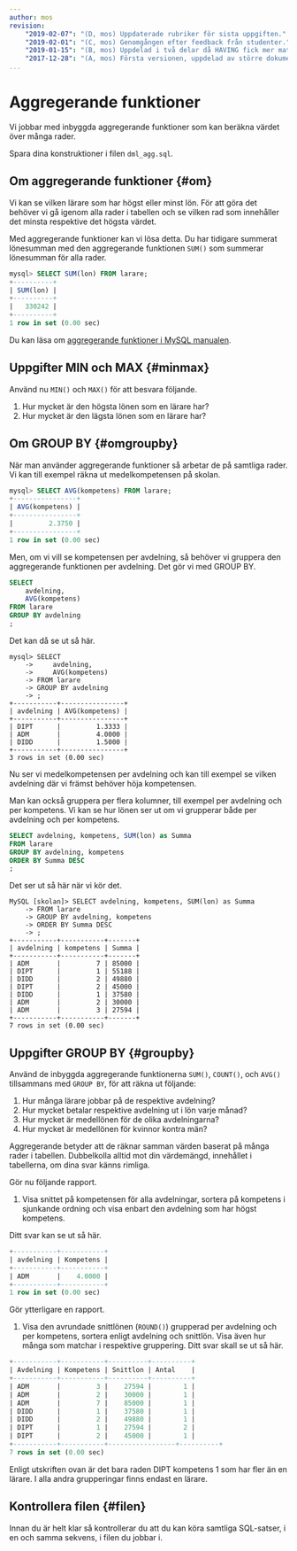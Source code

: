 ```yaml
---
author: mos
revision:
    "2019-02-07": "(D, mos) Uppdaterade rubriker för sista uppgiften."
    "2019-02-01": "(C, mos) Genomgången efter feedback från studenter."
    "2019-01-15": "(B, mos) Uppdelad i två delar då HAVING fick mer material."
    "2017-12-28": "(A, mos) Första versionen, uppdelad av större dokument."
...
```

Aggregerande funktioner
==================================

Vi jobbar med inbyggda aggregerande funktioner som kan beräkna värdet över många rader.

Spara dina konstruktioner i filen `dml_agg.sql`.



Om aggregerande funktioner {#om}
----------------------------------

Vi kan se vilken lärare som har högst eller minst lön. För att göra det behöver vi gå igenom alla rader i tabellen och se vilken rad som innehåller det minsta respektive det högsta värdet.

Med aggregerande funktioner kan vi lösa detta. Du har tidigare summerat lönesumman med den aggregerande funktionen `SUM()` som summerar lönesumman för alla rader.

```sql
mysql> SELECT SUM(lon) FROM larare;
+----------+
| SUM(lon) |
+----------+
|   330242 |
+----------+
1 row in set (0.00 sec)
```

Du kan läsa om [aggregerande funktioner i MySQL manualen](https://dev.mysql.com/doc/refman/8.0/en/group-by-functions.html).



Uppgifter MIN och MAX {#minmax}
----------------------------------

Använd nu `MIN()` och `MAX()` för att besvara följande.

1. Hur mycket är den högsta lönen som en lärare har?
2. Hur mycket är den lägsta lönen som en lärare har?



Om GROUP BY {#omgroupby}
----------------------------------

När man använder aggregerande funktioner så arbetar de på samtliga rader. Vi kan till exempel räkna ut medelkompetensen på skolan.

```sql
mysql> SELECT AVG(kompetens) FROM larare;
+----------------+
| AVG(kompetens) |
+----------------+
|         2.3750 |
+----------------+
1 row in set (0.00 sec)
```

Men, om vi vill se kompetensen per avdelning, så behöver vi gruppera den aggregerande funktionen per avdelning. Det gör vi med GROUP BY.

```sql
SELECT
    avdelning,
    AVG(kompetens)
FROM larare
GROUP BY avdelning
;
```

Det kan då se ut så här.

```text
mysql> SELECT
    ->     avdelning,
    ->     AVG(kompetens)
    -> FROM larare
    -> GROUP BY avdelning
    -> ;
+-----------+----------------+
| avdelning | AVG(kompetens) |
+-----------+----------------+
| DIPT      |         1.3333 |
| ADM       |         4.0000 |
| DIDD      |         1.5000 |
+-----------+----------------+
3 rows in set (0.00 sec)
```

Nu ser vi medelkompetensen per avdelning och kan till exempel se vilken avdelning där vi främst behöver höja kompetensen.

Man kan också gruppera per flera kolumner, till exempel per avdelning och per kompetens. Vi kan se hur lönen ser ut om vi grupperar både per avdelning och per kompetens.

```sql
SELECT avdelning, kompetens, SUM(lon) as Summa
FROM larare
GROUP BY avdelning, kompetens
ORDER BY Summa DESC
;
```

Det ser ut så här när vi kör det.

```text
MySQL [skolan]> SELECT avdelning, kompetens, SUM(lon) as Summa
    -> FROM larare
    -> GROUP BY avdelning, kompetens
    -> ORDER BY Summa DESC
    -> ;
+-----------+-----------+-------+
| avdelning | kompetens | Summa |
+-----------+-----------+-------+
| ADM       |         7 | 85000 |
| DIPT      |         1 | 55188 |
| DIDD      |         2 | 49880 |
| DIPT      |         2 | 45000 |
| DIDD      |         1 | 37580 |
| ADM       |         2 | 30000 |
| ADM       |         3 | 27594 |
+-----------+-----------+-------+
7 rows in set (0.00 sec)
```



Uppgifter GROUP BY {#groupby}
----------------------------------

Använd de inbyggda aggregerande funktionerna `SUM()`, `COUNT()`, och `AVG()` tillsammans med `GROUP BY`, för att räkna ut  följande:

1. Hur många lärare jobbar på de respektive avdelning?
2. Hur mycket betalar respektive avdelning ut i lön varje månad?
3. Hur mycket är medellönen för de olika avdelningarna?
3. Hur mycket är medellönen för kvinnor kontra män?


Aggregerande betyder att de räknar samman värden baserat på många rader i tabellen. Dubbelkolla alltid mot din värdemängd, innehållet i tabellerna, om dina svar känns rimliga.

Gör nu följande rapport.

1. Visa snittet på kompetensen för alla avdelningar, sortera på kompetens i sjunkande ordning och visa enbart den avdelning som har högst kompetens.

Ditt svar kan se ut så här.

```sql
+-----------+-----------+
| avdelning | Kompetens |
+-----------+-----------+
| ADM       |    4.0000 |
+-----------+-----------+
1 row in set (0.00 sec)
```

Gör ytterligare en rapport.

1. Visa den avrundade snittlönen (`ROUND()`) grupperad per avdelning och per kompetens, sortera enligt avdelning och snittlön. Visa även hur många som matchar i respektive gruppering. Ditt svar skall se ut så här.

```sql
+-----------+-----------+----------+----------+
| Avdelning | Kompetens | Snittlon | Antal    |
+-----------+-----------+----------+----------+
| ADM       |         3 |    27594 |        1 |
| ADM       |         2 |    30000 |        1 |
| ADM       |         7 |    85000 |        1 |
| DIDD      |         1 |    37580 |        1 |
| DIDD      |         2 |    49880 |        1 |
| DIPT      |         1 |    27594 |        2 |
| DIPT      |         2 |    45000 |        1 |
+-----------+-----------+-----------------+----------+
7 rows in set (0.00 sec)
```

Enligt utskriften ovan är det bara raden DIPT kompetens 1 som har fler än en lärare. I alla andra grupperingar finns endast en lärare.



Kontrollera filen {#filen}
----------------------------------

Innan du är helt klar så kontrollerar du att du kan köra samtliga SQL-satser, i en och samma sekvens, i filen du jobbar i.
